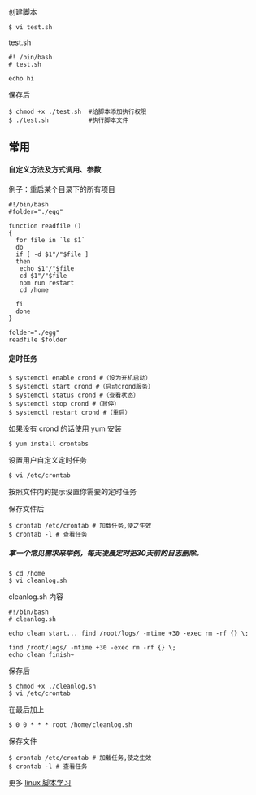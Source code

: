 创建脚本
```
$ vi test.sh
```

test.sh
```
#! /bin/bash
# test.sh

echo hi
```

保存后
```
$ chmod +x ./test.sh  #给脚本添加执行权限
$ ./test.sh           #执行脚本文件
```




## 常用
#### 自定义方法及方式调用、参数

例子：重启某个目录下的所有项目
```
#!/bin/bash
#folder="./egg"

function readfile ()
{
  for file in `ls $1`
  do
  if [ -d $1"/"$file ]
  then
   echo $1"/"$file
   cd $1"/"$file
   npm run restart
   cd /home

  fi
  done
}

folder="./egg"
readfile $folder
```


#### 定时任务
```
$ systemctl enable crond #（设为开机启动） 
$ systemctl start crond #（启动crond服务） 
$ systemctl status crond #（查看状态） 
$ systemctl stop crond #（暂停） 
$ systemctl restart crond #（重启） 
```
如果没有 crond 的话使用 yum 安装
```
$ yum install crontabs
```
设置用户自定义定时任务
```
$ vi /etc/crontab 
```
按照文件内的提示设置你需要的定时任务

保存文件后
```
$ crontab /etc/crontab # 加载任务,使之生效
$ crontab -l # 查看任务
```
##### 拿一个常见需求来举例，每天凌晨定时把30天前的日志删除。
```
$ cd /home
$ vi cleanlog.sh
```
cleanlog.sh 内容
```
#!/bin/bash
# cleanlog.sh

echo clean start... find /root/logs/ -mtime +30 -exec rm -rf {} \;

find /root/logs/ -mtime +30 -exec rm -rf {} \;
echo clean finish~
```
保存后
```
$ chmod +x ./cleanlog.sh
$ vi /etc/crontab 
```
在最后加上
```
$ 0 0 * * * root /home/cleanlog.sh
```
保存文件
```
$ crontab /etc/crontab # 加载任务,使之生效
$ crontab -l # 查看任务
```

更多 [linux 脚本学习](http://c.biancheng.net/shell/)

